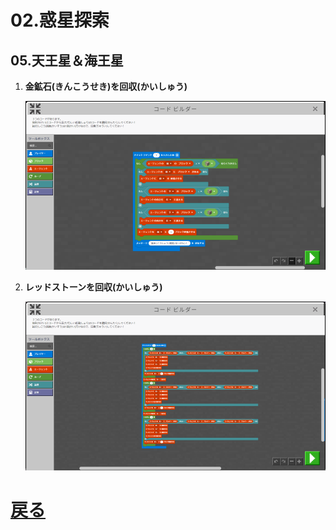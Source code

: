 # 02.惑星探索

## 05.天王星＆海王星

1. **金鉱石(きんこうせき)を回収(かいしゅう)**

	![01_金鉱石を回収](01_金鉱石を回収.png "01_金鉱石を回収")

1. **レッドストーンを回収(かいしゅう)**

	![02_レッドストーンを回収](02_レッドストーンを回収.png "02_レッドストーンを回収")

# [戻る](../block02.html)